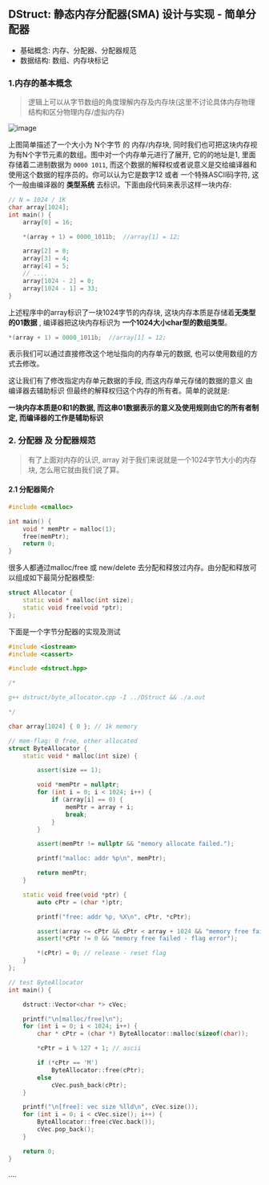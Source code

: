 ## DStruct: 静态内存分配器(SMA) 设计与实现 - 简单分配器

- 基础概念: 内存、分配器、分配器规范
- 数据结构: 数组、内存块标记

### 1.内存的基本概念
> 逻辑上可以从字节数组的角度理解内存及内存块(这里不讨论具体内存物理结构和区分物理内存/虚拟内存)

![image](https://github.com/Sunrisepeak/DStruct/assets/38786181/e77e6ecf-1bbb-4cd8-b68f-58d6aec2165e)

上图简单描述了一个大小为 N个字节 的 内存/内存块,  同时我们也可把这块内存视为有N个字节元素的数组。图中对一个内存单元进行了展开, 它的的地址是1, 里面存储着二进制数据为 `0000 1011`, 而这个数据的解释权或者说意义是交给编译器和使用这个数据的程序员的。你可以认为它是数字12 或者 一个特殊ASCII码字符, 这个一般由编译器的 **类型系统** 去标识。下面由段代码来表示这样一块内存:

```cpp
// N = 1024 / 1K
char array[1024];
int main() {
    array[0] = 16;

    *(array + 1) = 0000_1011b;  //array[1] = 12;

    array[2] = 0;
    array[3] = 4;
    array[4] = 5;
    // ....
    array[1024 - 2] = 0;
    array[1024 - 1] = 33;
}
```

上述程序中的array标识了一块1024字节的内存块, 这块内存本质是存储着**无类型的01数据** , 编译器把这块内存标识为 **一个1024大小char型的数组类型**。

 ```cpp
 *(array + 1) = 0000_1011b;  //array[1] = 12;
 ```

表示我们可以通过直接修改这个地址指向的内存单元的数据, 也可以使用数组的方式去修改。

这让我们有了修改指定内存单元数据的手段, 而这内存单元存储的数据的意义 由 编译器去辅助标识 但最终的解释权归这个内存的所有者。简单的说就是:

**一块内存本质是0和1的数据, 而这串01数据表示的意义及使用规则由它的所有者制定, 而编译器的工作是辅助标识**



### 2. 分配器 及 分配器规范

> 有了上面对内存的认识, array 对于我们来说就是一个1024字节大小的内存块, 怎么用它就由我们说了算。

#### 2.1 分配器简介

```cpp
#include <cmalloc>

int main() {
    void * memPtr = malloc(1);
    free(memPtr);
    return 0;
}
```

很多人都通过malloc/free 或 new/delete 去分配和释放过内存。由分配和释放可以组成如下最简分配器模型:

```cpp
struct Allocator {
    static void * malloc(int size);
    static void free(void *ptr);
};
```

下面是一个字节分配器的实现及测试

```cpp
#include <iostream>
#include <cassert>

#include <dstruct.hpp>

/*

g++ dstruct/byte_allocator.cpp -I ../DStruct && ./a.out

*/

char array[1024] { 0 }; // 1k memory

// mem-flag: 0 free, other allocated
struct ByteAllocator {
    static void * malloc(int size) {

        assert(size == 1);

        void *memPtr = nullptr;
        for (int i = 0; i < 1024; i++) {
            if (array[i] == 0) {
                memPtr = array + i;
                break;
            }
        }

        assert(memPtr != nullptr && "memory allocate failed.");

        printf("malloc: addr %p\n", memPtr);

        return memPtr;
    }

    static void free(void *ptr) {
        auto cPtr = (char *)ptr;

        printf("free: addr %p, %X\n", cPtr, *cPtr);

        assert(array <= cPtr && cPtr < array + 1024 && "memory free failed - range");
        assert(*cPtr != 0 && "memory free failed - flag error");

        *(cPtr) = 0; // release - reset flag
    }
};

// test ByteAllocator
int main() {

    dstruct::Vector<char *> cVec;

    printf("\n[malloc/free]\n");
    for (int i = 0; i < 1024; i++) {
        char * cPtr = (char *) ByteAllocator::malloc(sizeof(char));

        *cPtr = i % 127 + 1; // ascii

        if (*cPtr == 'M')
            ByteAllocator::free(cPtr);
        else
            cVec.push_back(cPtr);
    }

    printf("\n[free]: vec size %lld\n", cVec.size());
    for (int i = 0; i < cVec.size(); i++) {
        ByteAllocator::free(cVec.back());
        cVec.pop_back();
    }

    return 0;
}

```



....
